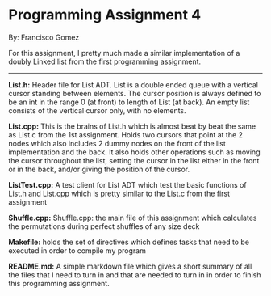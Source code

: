 # Programming Assignment 4

By: Francisco Gomez

For this assignment, I pretty much made a similar implementation of
a doubly Linked list from the first programming assignment. 

____

__List.h:__
Header file for List ADT. List is a double ended queue with a vertical
cursor standing between elements. The cursor position is always defined
to be an int in the range 0 (at front) to length of List (at back).
An empty list consists of the vertical cursor only, with no elements.

__List.cpp:__
This is the brains of List.h which is almost beat by beat the
same as List.c from the 1st assignment. Holds two cursors that point at the
2 nodes which also includes 2 dummy nodes on the front of the list implementation
and the back. It also holds other operations such as moving the cursor throughout the list,
setting the cursor in the list either in the front or in the back, 
and/or giving the position of the cursor. 

__ListTest.cpp:__
A test client for List ADT which test the basic functions of List.h and List.cpp
which is pretty similar to the List.c from the first assignment

__Shuffle.cpp:__
Shuffle.cpp: the main file of this assignment which calculates the permutations
during perfect shuffles of any size deck

__Makefile:__
holds the set of directives which defines tasks that need to be
executed in order to compile my program

__README.md:__
A simple markdown file which gives a short summary of all the files
that I need to turn in and that are needed to turn in in order to
finish this programming assignment.